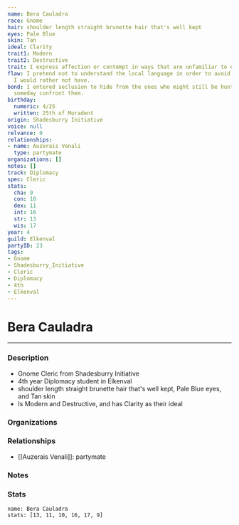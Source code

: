 ```yaml
---
name: Bera Cauladra
race: Gnome
hair: shoulder length straight brunette hair that's well kept
eyes: Pale Blue
skin: Tan
ideal: Clarity
trait1: Modern
trait2: Destructive
trait: I express affection or contempt in ways that are unfamiliar to others.
flaw: I pretend not to understand the local language in order to avoid interactions
  I would rather not have.
bond: I entered seclusion to hide from the ones who might still be hunting me. I must
  someday confront them.
birthday:
  numeric: 4/25
  written: 25th of Moradent
origin: Shadesburry Initiative
voice: null
relvance: 0
relationships:
- name: Auzerais Venali
  type: partymate
organizations: []
notes: []
track: Diplomacy
spec: Cleric
stats:
  cha: 9
  con: 10
  dex: 11
  int: 16
  str: 13
  wis: 17
year: 4
guild: Elkenval
partyID: 23
tags:
- Gnome
- Shadesburry_Initiative
- Cleric
- Diplomacy
- 4th
- Elkenval
---
```

# Bera Cauladra
---
### Description
- Gnome Cleric from Shadesburry Initiative
- 4th year Diplomacy student in Elkenval
- shoulder length straight brunette hair that's well kept, Pale Blue eyes, and Tan skin
- Is Modern and Destructive, and has Clarity as their ideal

### Organizations

### Relationships
- [[Auzerais Venali]]: partymate

### Notes

### Stats
```statblock
name: Bera Cauladra
stats: [13, 11, 10, 16, 17, 9]
```